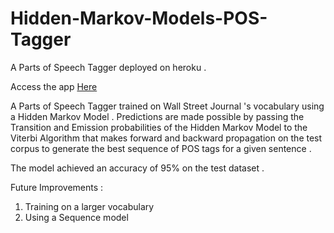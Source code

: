 # Hidden-Markov-Models-POS-Tagger

A Parts of Speech Tagger deployed on heroku . 

Access the app [Here](https://pos-tagger-app.herokuapp.com/)

A Parts of Speech Tagger trained on Wall Street Journal 's vocabulary using a Hidden Markov Model . Predictions are made possible by passing the Transition and Emission probabilities of the Hidden Markov Model to the Viterbi Algorithm that makes forward and backward propagation on the test corpus to generate the best sequence of POS tags for a given sentence . 

The model achieved an accuracy of 95% on the test dataset .


Future Improvements : 
1. Training on a larger vocabulary 
2. Using a Sequence model
